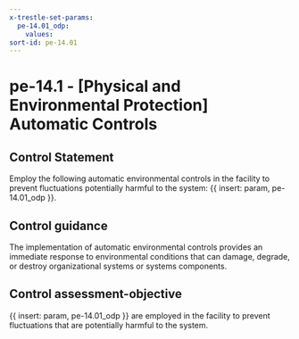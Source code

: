 ```yaml
---
x-trestle-set-params:
  pe-14.01_odp:
    values:
sort-id: pe-14.01
---
```


# pe-14.1 - \[Physical and Environmental Protection\] Automatic Controls

## Control Statement

Employ the following automatic environmental controls in the facility to prevent fluctuations potentially harmful to the system: {{ insert: param, pe-14.01_odp }}.

## Control guidance

The implementation of automatic environmental controls provides an immediate response to environmental conditions that can damage, degrade, or destroy organizational systems or systems components.

## Control assessment-objective

{{ insert: param, pe-14.01_odp }} are employed in the facility to prevent fluctuations that are potentially harmful to the system.
